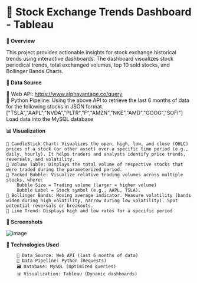 # 📌 Stock Exchange Trends Dashboard - Tableau
**📝 Overview**

This project provides actionable insights for stock exchange historical trends using interactive dashboards. The dashboard visualizes stock periodical trends, total exchanged volumes, top 10 sold stocks, and Bollinger Bands Charts.

**🔌 Data Source**

🔷  Web API: https://www.alphavantage.co/query   
    🐍 Python Pipeline: Using the above API to retrieve the last 6 months of data for the following stocks in JSON format. ["TSLA","AAPL","NVDA","PLTR","F","AMZN","NKE","AMD","GOOG","SOFI"] 
    Load data into the MySQL database  

**📊 Visualization**

    🔷 CandleStick Chart: Visualizes the open, high, low, and close (OHLC) prices of a stock (or other asset) over a specific time period (e.g., daily, hourly). It helps traders and analysts identify price trends, reversals, and volatility.
    🔷 Volume Table: Displays the total volume of respective stocks that were traded during the parameterized period.
    🔷 Packed Bubble: Visualize relative trading volumes across multiple stocks, where: 
        Bubble Size = Trading volume (larger = higher volume) 
        Bubble Label = Stock symbol (e.g., AAPL, TSLA).
    🔷 Bollinger Bands: Moving average indicator. Measure volatility (bands widen during high volatility, narrow during low volatility). Spot potential reversals or breakouts.
    🔷 Line Trend: Displays high and low rates for a specific period

**📌 Screenshots**

![image](https://github.com/user-attachments/assets/a64f436b-9a19-40b1-b3e3-f52261bd2515)


**🚀 Technologies Used**

        🔗 Data Source: Web API (last 6 months of data)  
        🐍 Data Pipeline: Python (Requests)  
        🗃️ Database: MySQL (Optimized queries)  
        📊 Visualization: Tableau (Dynamic dashboards)  


